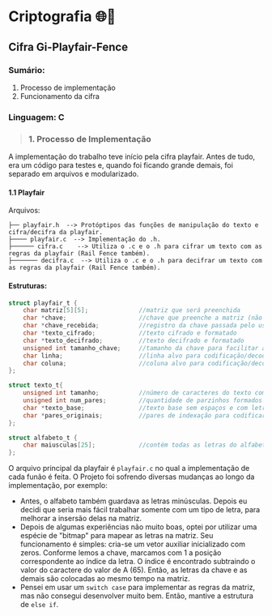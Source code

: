 # Criptografia 🌐📱

## Cifra Gi-Playfair-Fence
### Sumário:
1. Processo de implementação
2. Funcionamento da cifra

### Linguagem: C

> ### 1. Processo de Implementação
A implementação do trabalho teve início pela cifra playfair. Antes de tudo, era um código para testes e, quando foi ficando grande demais, foi separado em arquivos e modularizado.
#### 1.1 Playfair
Arquivos: 
```
├── playfair.h  --> Protóptipos das funções de manipulação do texto e cifra/decifra da playfair.
├──── playfair.c  --> Implementação do .h.
├────── cifra.c    --> Utiliza o .c e o .h para cifrar um texto com as regras da playfair (Rail Fence também).
├─────── decifra.c  --> Utiliza o .c e o .h para decifrar um texto com as regras da playfair (Rail Fence também).
```
#### Estruturas:
```C
struct playfair_t {
    char matriz[5][5];              //matriz que será preenchida
    char *chave;                    //chave que preenche a matriz (não repete letras)
    char *chave_recebida;           //registro da chave passada pelo usuário
    char *texto_cifrado;            //texto cifrado e formatado
    char *texto_decifrado;          //texto decifrado e formatado
    unsigned int tamanho_chave;     //tamanho da chave para facilitar as contas
    char linha;                     //linha alvo para codificação/decodifucação
    char coluna;                    //coluna alvo para codificação/decodificação
};

struct texto_t{
    unsigned int tamanho;           //número de caracteres do texto com espaços
    unsigned int num_pares;         //quantidade de parzinhos formados -> não utilizei
    char *texto_base;               //texto base sem espaços e com letras de complemento (x)
    char *pares_originais;          //pares de indexação para codificar o texto
};

struct alfabeto_t {
    char maiusculas[25];            //contém todas as letras do alfabeto para facilitar a vida (0 ~ 25)
};
```

O arquivo principal da playfair é `playfair.c` no qual a implementação de cada funão é feita. O Projeto foi sofrendo diversas mudanças ao longo da implementação, por exemplo:
- Antes, o alfabeto também guardava as letras minúsculas. Depois eu decidi que seria mais fácil trabalhar somente com um tipo de letra, para melhorar a insersão delas na matriz.
- Depois de algumas experiências não muito boas, optei por utilizar uma espécie de "bitmap" para mapear as letras na matriz. Seu funcionamento é simples: cria-se um vetor auxiliar inicializado com zeros. Conforme lemos a chave, marcamos com 1 a posição correspondente ao índice da letra. O índice é encontrado subtraindo o valor do caractere do valor de A (65). Então, as letras da chave e as demais são colocadas ao mesmo tempo na matriz.
- Pensei em usar um `switch case` para implementar as regras da matriz, mas não consegui desenvolver muito bem. Então, mantive a estrutura de `else if`.